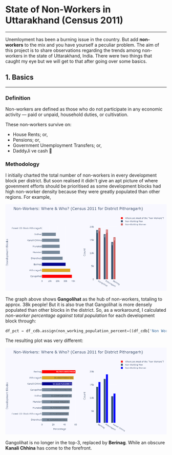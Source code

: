 # State of Non-Workers in Uttarakhand (Census 2011)
---

Unemloyment has been a burning issue in the country. But add **non-workers** to the mix and you have yourself a peculiar problem. The aim of this project is to share observations regarding the trends among non-workers in the state of Uttarakhand, India. There were two things that caught my eye but we will get to that after going over some basics.


## 1. Basics
---

### Definition
Non-workers are defined as those who do not participate in any economic activity — paid or unpaid, household duties, or cultivation.

These non-workers survive on:
* House Rents; or,
* Pensions; or,
* Government Unemployment Transfers; or,
* DaddyJi ve cash 💸

### Methodology
I initially charted the total number of non-workers in every development block per district. But soon realised it didn't give an apt picture of where govenment efforts should be prioritised as some development blocks had high non-worker density because they were greatly populated than other regions. For example,

![alt text](https://github.com/dtolia/nonworker-analysisUK/blob/main/charts/incorrectPlotPithoragarh.png "Incorrect Plot for District Pithoragarh")

The graph above shows **Gangolihat** as the hub of non-workers, totaling to approx. 38k people! But it is also true that Gangolihat is more densely populated than other blocks in the district.
So, as a workaround, I calculated *non-worker percentage against total population* for each development block through:

```python
df_pct = df_cdb.assign(non_working_population_percent=((df_cdb['Non Working Population Person']/df_cdb['Total Population Person']) * 100))
```


The resulting plot was very different:

![alt text](https://github.com/dtolia/nonworker-analysisUK/blob/main/charts/1_Pithoragarh.png "Correct Plot for District Pithoragarh")


Gangolihat is no longer in the top-3, replaced by **Berinag**. While an obscure **Kanali Chhina** has come to the forefront.
